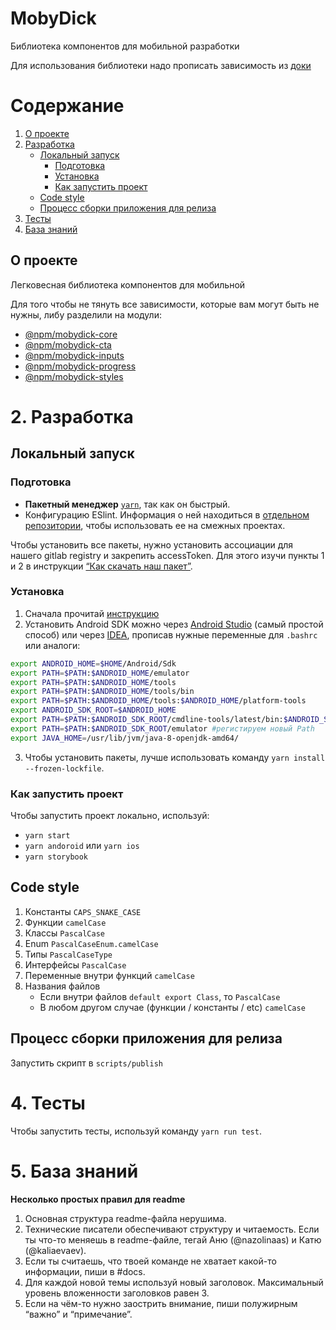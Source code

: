 # MobyDick

Библиотека компонентов для мобильной разработки

Для использования библиотеки надо прописать зависимость из [доки](https://glab.lad24.ru/npm/registry)


# Содержание
1. [О проекте](#1-о-проекте)
2. [Разработка](#2-разработка)
    - [Локальный запуск](#локальный-запуск)
        - [Подготовка](#подготовка)
        - [Установка](#установка)
        - [Как запустить проект](#как-запустить-проект)
    - [Code style](#code-style)
    - [Процесс сборки приложения для релиза](#процесс-сборки-приложения-для-релиза)
3. [Тесты](#3-тесты)
4. [База знаний](#4-база-знаний)

## О проекте
Легковесная библиотека компонентов для мобильной

Для того чтобы не тянуть все зависимости, которые вам могут быть не нужны, либу разделили на модули:

- [@npm/mobydick-core](./packages/core/README.md)
- [@npm/mobydick-cta](./packages/cta/README.md)
- [@npm/mobydick-inputs](./packages/inputs/README.md)
- [@npm/mobydick-progress](./packages/progress/README.md)
- [@npm/mobydick-styles](./packages/styles/README.md)


# 2. Разработка
## Локальный запуск
### Подготовка
- **Пакетный менеджер** [`yarn`](https://yarnpkg.com/getting-started/install), так как он быстрый.
- Конфигурацию ESlint. Информация о ней находиться в [отдельном репозитории](https://glab.lad24.ru/npm/eslint-config), чтобы использовать ее на смежных проектах.

Чтобы установить все пакеты, нужно установить ассоциации для нашего gitlab registry и закрепить accessToken. Для этого изучи пункты 1 и 2 в инструкции [“Как скачать наш пакет”](https://glab.lad24.ru/npm/registry#%D0%BA%D0%B0%D0%BA-%D1%81%D0%BA%D0%B0%D1%87%D0%B0%D1%82%D1%8C-%D0%BD%D0%B0%D1%88-%D0%BF%D0%B0%D0%BA%D0%B5%D1%82).

### Установка
1. Сначала прочитай [инструкцию](https://reactnative.dev/docs/environment-setup)
2. Установить Android SDK можно через [Android Studio](https://developer.android.com/studio) (самый простой способ) или через [IDEA](https://www.jetbrains.com/ru-ru/idea/), прописав нужные переменные для `.bashrc` или аналоги:

```bash
export ANDROID_HOME=$HOME/Android/Sdk
export PATH=$PATH:$ANDROID_HOME/emulator
export PATH=$PATH:$ANDROID_HOME/tools
export PATH=$PATH:$ANDROID_HOME/tools/bin
export PATH=$PATH:$ANDROID_HOME/tools:$ANDROID_HOME/platform-tools
export ANDROID_SDK_ROOT=$ANDROID_HOME
export PATH=$PATH:$ANDROID_SDK_ROOT/cmdline-tools/latest/bin:$ANDROID_SDK_ROOT/cmdline-tools/tools/bin
export PATH=$PATH:$ANDROID_SDK_ROOT/emulator #регистируем новый Path
export JAVA_HOME=/usr/lib/jvm/java-8-openjdk-amd64/
```

3. Чтобы установить пакеты, лучше использовать команду `yarn install --frozen-lockfile`.


### Как запустить проект
Чтобы запустить проект локально, используй:

- `yarn start`
- `yarn andoroid` или `yarn ios`
- `yarn storybook`

## Code style
1. Константы
   `CAPS_SNAKE_CASE`
2. Функции
   `camelCase`
3. Классы
   `PascalCase`
4. Enum
   `PascalCaseEnum.camelCase`
5. Типы
   `PascalCaseType`
6. Интерфейсы
   `PascalCase`
7. Переменные внутри функций
   `camelCase`
8. Названия файлов
    - Если внутри файлов `default export Class`, то
      `PascalCase`
    - В любом другом случае (функции / константы / etc)
      `camelCase`

## Процесс сборки приложения для релиза

Запустить скрипт в `scripts/publish`

# 4. Тесты

Чтобы запустить тесты, используй команду `yarn run test`.

# 5. База знаний

**Несколько простых правил для readme**
1. Основная структура readme-файла нерушима.
2. Технические писатели обеспечивают структуру и читаемость. Если ты что-то меняешь в readme-файле, тегай Аню (@nazolinaas) и Катю (@kaliaevaev).
3. Если ты считаешь, что твоей команде не хватает какой-то информации, пиши в #docs.
4. Для каждой новой темы используй новый заголовок. Максимальный уровень вложенности заголовков равен 3.
5. Если на чём-то нужно заострить внимание, пиши полужирным “важно” и “примечание”. 
